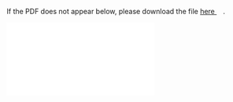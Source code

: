 
If the PDF does not appear below, please download the file [here <img src="https://upload.wikimedia.org/wikipedia/commons/6/64/Icon_External_Link.png" width="13px"/>](../out/homework/Math%20Camp%202023%20Suggested%20Solutions%201.pdf).

<object data="../out/homework/Math%20Camp%202023%20Suggested%20Solutions%201.pdf" type="application/pdf" width="100%"  style="height:100vh" >
    <embed src="../out/homework/Math%20Camp%202023%20Suggested%20Solutions%201.pdf#pagemode=0&navpanes=0"></embed>
</object>
